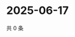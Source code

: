 # 2025-06-17

共 0 条

<!-- BEGIN ZHIHUQUESTIONS -->
<!-- 最后更新时间 Tue Jun 17 2025 17:13:40 GMT+0800 (China Standard Time) -->

<!-- END ZHIHUQUESTIONS -->
